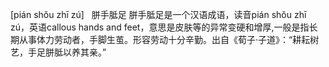 

[pián shǒu zhī zú]   胼手胝足
胼手胝足是一个汉语成语，读音pián shǒu zhī zú，英语callous hands and feet，意思是皮肤等的异常变硬和增厚,一般是指长期从事体力劳动者，手脚生茧。形容劳动十分辛勤。出自《荀子·子道》：“耕耘树艺，手足胼胝以养其亲。”